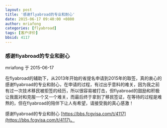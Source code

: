```yaml
---
layout: post
title: '感谢flyabroad的专业和耐心'
date: 2015-06-17 09:40:00 +0800
author: mriafong
categories: [flyabroad]
tags: [客户评价]
bbsid: 4117
---
```


### 感谢flyabroad的专业和耐心

mriafong 于 2015-06-17

在flyabroad的辅助下，从2013年开始的省提名申请到2015年的取签，真的衷心的感谢flyabroad的专业和耐心，在申请的过程，有过出乎意料的难关，因为我之前有过一次技术移民被拒签的经历，所以很容易被打击，但flyabroad的鼓励和积极让我面对和克服一个又一个难关，而最后终于拿到了移民签证，在等待的过程是难熬的，但在flyabroad的陪伴下让人有希望，请接受我的真心感激！

感谢flyabroad的专业和耐心 [https://bbs.fcgvisa.com/t/4117](https://bbs.fcgvisa.com/t/4117)。
